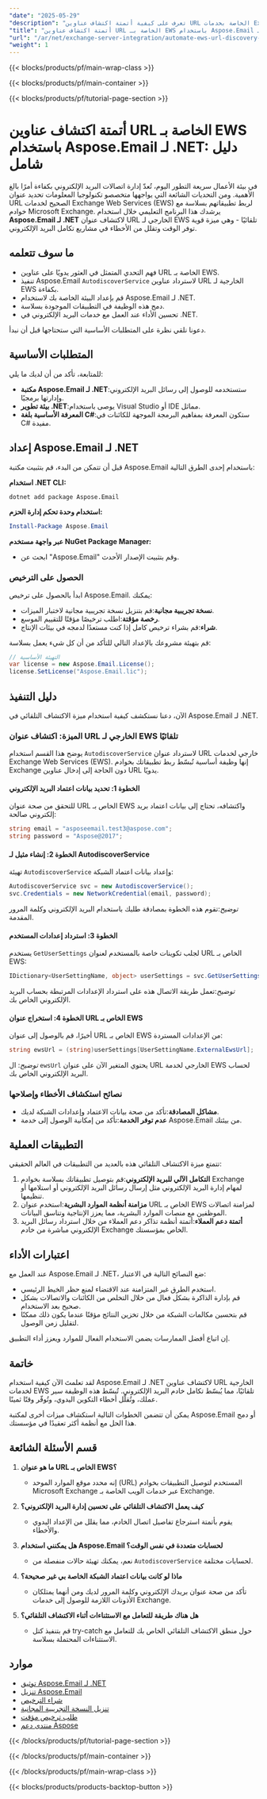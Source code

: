 ```yaml
---
"date": "2025-05-29"
"description": "تعرف على كيفية أتمتة اكتشاف عناوين URL الخاصة بخدمات Exchange Web Services باستخدام Aspose.Email لـ .NET، مما يؤدي إلى تبسيط مهام تكامل البريد الإلكتروني لديك بكفاءة."
"title": "أتمتة اكتشاف عناوين URL الخاصة بـ EWS باستخدام Aspose.Email لـ .NET - دليل شامل"
"url": "/ar/net/exchange-server-integration/automate-ews-url-discovery-aspose-email-net/"
"weight": 1
---
```


{{< blocks/products/pf/main-wrap-class >}}

{{< blocks/products/pf/main-container >}}

{{< blocks/products/pf/tutorial-page-section >}}
# أتمتة اكتشاف عناوين URL الخاصة بـ EWS باستخدام Aspose.Email لـ .NET: دليل شامل

في بيئة الأعمال سريعة التطور اليوم، تُعدّ إدارة اتصالات البريد الإلكتروني بكفاءة أمرًا بالغ الأهمية. ومن التحديات الشائعة التي يواجهها متخصصو تكنولوجيا المعلومات تحديد عنوان URL الصحيح لخدمات Exchange Web Services (EWS) لربط تطبيقاتهم بسلاسة مع خوادم Microsoft Exchange. يرشدك هذا البرنامج التعليمي خلال استخدام **Aspose.Email لـ .NET** لاكتشاف عنوان URL الخارجي لـ EWS تلقائيًا - وهي ميزة قوية توفر الوقت وتقلل من الأخطاء في مشاريع تكامل البريد الإلكتروني.

## ما سوف تتعلمه

- فهم التحدي المتمثل في العثور يدويًا على عناوين URL الخاصة بـ EWS.
- تنفيذ Aspose.Email `AutodiscoverService` لاسترداد عناوين URL الخارجية لـ EWS بكفاءة.
- قم بإعداد البيئة الخاصة بك لاستخدام Aspose.Email لـ .NET.
- دمج هذه الوظيفة في التطبيقات الموجودة بسلاسة.
- تحسين الأداء عند العمل مع خدمات البريد الإلكتروني في .NET.

دعونا نلقي نظرة على المتطلبات الأساسية التي ستحتاجها قبل أن نبدأ.

## المتطلبات الأساسية

للمتابعة، تأكد من أن لديك ما يلي:

- **مكتبة Aspose.Email لـ .NET**:ستستخدمه للوصول إلى رسائل البريد الإلكتروني وإدارتها برمجيًا.
- **بيئة تطوير .NET**:يوصى باستخدام Visual Studio أو IDE مماثل.
- **المعرفة الأساسية بلغة C#**:ستكون المعرفة بمفاهيم البرمجة الموجهة للكائنات في C# مفيدة.

## إعداد Aspose.Email لـ .NET

قبل أن تتمكن من البدء، قم بتثبيت مكتبة Aspose.Email باستخدام إحدى الطرق التالية:

**استخدام .NET CLI:**

```bash
dotnet add package Aspose.Email
```

**استخدام وحدة تحكم إدارة الحزم:**

```powershell
Install-Package Aspose.Email
```

**عبر واجهة مستخدم NuGet Package Manager:**

- ابحث عن "Aspose.Email" وقم بتثبيت الإصدار الأحدث.

### الحصول على الترخيص

ابدأ بالحصول على ترخيص Aspose.Email. يمكنك:

- **نسخة تجريبية مجانية**:قم بتنزيل نسخة تجريبية مجانية لاختبار الميزات.
- **رخصة مؤقتة**:اطلب ترخيصًا مؤقتًا للتقييم الموسع.
- **شراء**:قم بشراء ترخيص كامل إذا كنت مستعدًا لدمجه في بيئات الإنتاج.

قم بتهيئة مشروعك بالإعداد التالي للتأكد من أن كل شيء يعمل بسلاسة:

```csharp
// التهيئة الأساسية
var license = new Aspose.Email.License();
license.SetLicense("Aspose.Email.lic");
```

## دليل التنفيذ

الآن، دعنا نستكشف كيفية استخدام ميزة الاكتشاف التلقائي في Aspose.Email لـ .NET.

### الميزة: اكتشاف عنوان URL الخارجي لـ EWS تلقائيًا

يوضح هذا القسم استخدام `AutodiscoverService` لاسترداد عنوان URL خارجي لخدمات Exchange Web Services (EWS). إنها وظيفة أساسية تُبسّط ربط تطبيقاتك بخوادم Exchange دون الحاجة إلى إدخال عناوين URL يدويًا.

#### الخطوة 1: تحديد بيانات اعتماد البريد الإلكتروني

للتحقق من صحة عنوان URL الخاص بـ EWS واكتشافه، تحتاج إلى بيانات اعتماد بريد إلكتروني صالحة:

```csharp
string email = "asposeemail.test3@aspose.com";
string password = "Aspose@2017";
```

#### الخطوة 2: إنشاء مثيل لـ AutodiscoverService

تهيئة `AutodiscoverService` وإعداد بيانات اعتماد الشبكة:

```csharp
AutodiscoverService svc = new AutodiscoverService();
svc.Credentials = new NetworkCredential(email, password);
```

*توضيح*:تقوم هذه الخطوة بمصادقة طلبك باستخدام البريد الإلكتروني وكلمة المرور المقدمة.

#### الخطوة 3: استرداد إعدادات المستخدم

يستخدم `GetUserSettings` لجلب تكوينات خاصة بالمستخدم لعنوان URL الخاص بـ EWS:

```csharp
IDictionary<UserSettingName, object> userSettings = svc.GetUserSettings(email, UserSettingName.ExternalEwsUrl).Settings;
```

*توضيح*:تعمل طريقة الاتصال هذه على استرداد الإعدادات المرتبطة بحساب البريد الإلكتروني الخاص بك.

#### الخطوة 4: استخراج عنوان URL الخاص بـ EWS

أخيرًا، قم بالوصول إلى عنوان URL الخاص بـ EWS من الإعدادات المستردة:

```csharp
string ewsUrl = (string)userSettings[UserSettingName.ExternalEwsUrl];
```

*توضيح*: ال `ewsUrl` يحتوي المتغير الآن على عنوان URL الخارجي لخدمة EWS لحساب البريد الإلكتروني الخاص بك.

### نصائح استكشاف الأخطاء وإصلاحها

- **مشاكل المصادقة**:تأكد من صحة بيانات الاعتماد وإعدادات الشبكة لديك.
- **عدم توفر الخدمة**:تأكد من إمكانية الوصول إلى خدمة Aspose.Email من بيئتك.

## التطبيقات العملية

تتمتع ميزة الاكتشاف التلقائي هذه بالعديد من التطبيقات في العالم الحقيقي:

1. **التكامل الآلي للبريد الإلكتروني**:قم بتوصيل تطبيقاتك بسلاسة بخوادم Exchange لمهام إدارة البريد الإلكتروني مثل إرسال رسائل البريد الإلكتروني أو استلامها أو تنظيمها.
2. **مزامنة أنظمة الموارد البشرية**:استخدم عنوان URL الخاص بـ EWS لمزامنة اتصالات الموظفين مع منصات الموارد البشرية، مما يعزز الإنتاجية وتناسق البيانات.
3. **أتمتة دعم العملاء**:أتمتة أنظمة تذاكر دعم العملاء من خلال استرداد رسائل البريد الإلكتروني مباشرة من خادم Exchange الخاص بمؤسستك.

## اعتبارات الأداء

عند العمل مع Aspose.Email لـ .NET، ضع النصائح التالية في الاعتبار:

- استخدم الطرق غير المتزامنة عند الاقتضاء لمنع حظر الخيط الرئيسي.
- قم بإدارة الذاكرة بشكل فعال من خلال التخلص من الكائنات والاتصالات بشكل صحيح بعد الاستخدام.
- قم بتحسين مكالمات الشبكة من خلال تخزين النتائج مؤقتًا عندما يكون ذلك ممكنًا لتقليل زمن الوصول.

إن اتباع أفضل الممارسات يضمن الاستخدام الفعال للموارد ويعزز أداء التطبيق.

## خاتمة

لقد تعلمتَ الآن كيفية استخدام Aspose.Email لـ .NET لاكتشاف عناوين URL الخارجية لخدمات EWS تلقائيًا، مما يُبسّط تكامل خادم البريد الإلكتروني. تُبسّط هذه الوظيفة سير عملك، وتُقلّل أخطاء التكوين اليدوي، وتُوفّر وقتًا ثمينًا.

يمكن أن تتضمن الخطوات التالية استكشاف ميزات أخرى لمكتبة Aspose.Email أو دمج هذا الحل مع أنظمة أكثر تعقيدًا في مؤسستك.

## قسم الأسئلة الشائعة

1. **ما هو عنوان URL الخاص بـ EWS؟**
   - إنه محدد موقع الموارد الموحد (URL) المستخدم لتوصيل التطبيقات بخوادم Microsoft Exchange عبر خدمات الويب الخاصة بـ Exchange.
   
2. **كيف يعمل الاكتشاف التلقائي على تحسين إدارة البريد الإلكتروني؟**
   - يقوم بأتمتة استرجاع تفاصيل اتصال الخادم، مما يقلل من الإعداد اليدوي والأخطاء.
3. **هل يمكنني استخدام Aspose.Email لحسابات متعددة في نفس الوقت؟**
   - نعم، يمكنك تهيئة حالات منفصلة من `AutodiscoverService` لحسابات مختلفة.
4. **ماذا لو كانت بيانات اعتماد الشبكة الخاصة بي غير صحيحة؟**
   - تأكد من صحة عنوان بريدك الإلكتروني وكلمة المرور لديك ومن أنهما يمتلكان الأذونات اللازمة للوصول إلى خدمات Exchange.
5. **هل هناك طريقة للتعامل مع الاستثناءات أثناء الاكتشاف التلقائي؟**
   - قم بتنفيذ كتل try-catch حول منطق الاكتشاف التلقائي الخاص بك للتعامل مع الاستثناءات المحتملة بسلاسة.

## موارد

- [توثيق Aspose.Email لـ .NET](https://reference.aspose.com/email/net/)
- [تنزيل Aspose.Email](https://releases.aspose.com/email/net/)
- [شراء الترخيص](https://purchase.aspose.com/buy)
- [تنزيل النسخة التجريبية المجانية](https://releases.aspose.com/email/net/)
- [طلب ترخيص مؤقت](https://purchase.aspose.com/temporary-license/)
- [منتدى دعم Aspose](https://forum.aspose.com/c/email/10)

{{< /blocks/products/pf/tutorial-page-section >}}

{{< /blocks/products/pf/main-container >}}

{{< /blocks/products/pf/main-wrap-class >}}

{{< blocks/products/products-backtop-button >}}